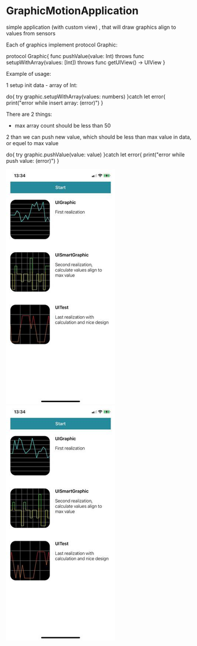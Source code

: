 # GraphicMotionApplication
simple application (with custom view) , that will draw graphics align to values from sensors

Each of graphics implement protocol Graphic: 

protocol Graphic{
    func pushValue(value: Int) throws
    func setupWithArray(values: [Int]) throws
    func getUIView() -> UIView
}

Example of usage:

1 setup init data - array of Int:

do{
   try graphic.setupWithArray(values: numbers)
}catch let error{       
   print("error while insert array: \(error)")
}

There are 2 things: 
- max array count should be less than 50

2 than we can push new value, which should be less than max value in data, or equel to max value

do{
   try graphic.pushValue(value: value)
}catch let error{
   print("error while push value: \(error)") 
}

![alt text](https://github.com/Icar05/GraphicMotionApplication/blob/master/graph_one.jpg) 
![alt text](https://github.com/Icar05/GraphicMotionApplication/blob/master/graph_two.jpg)
